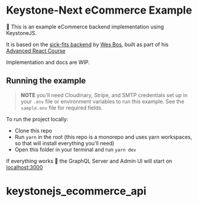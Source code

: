 # Keystone-Next eCommerce Example

👋 This is an example eCommerce backend implementation using KeystoneJS.

It is based on the [sick-fits backend](https://github.com/wesbos/advanced-react-rerecord) by [Wes Bos](https://twitter.com/wesbos), built as part of his [Advanced React Course](http://advancedreact.com)

Implementation and docs are WIP.

## Running the example

> **NOTE** you'll need Cloudinary, Stripe, and SMTP credentials set up in your `.env` file or environment variables to run this example. See the `sample.env` file for required fields.

To run the project locally:

- Clone this repo
- Run `yarn` in the root (this repo is a monorepo and uses yarn workspaces, so that will install everything you'll need)
- Open this folder in your terminal and run `yarn dev`

If everything works 🤞 the GraphQL Server and Admin UI will start on [localhost:3000](http://localhost:3000)
# keystonejs_ecommerce_api
